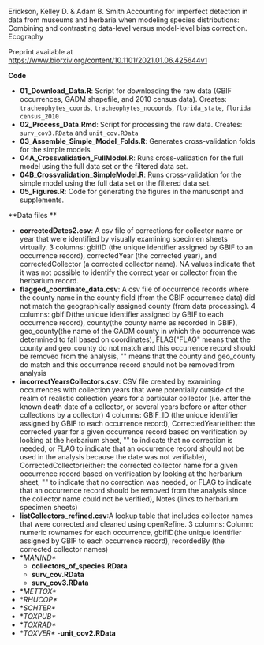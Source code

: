 Erickson, Kelley D. & Adam B. Smith Accounting for imperfect detection in data from museums and herbaria when modeling species distributions: Combining and contrasting data-level versus model-level bias correction. Ecography 

Preprint available at https://www.biorxiv.org/content/10.1101/2021.01.06.425644v1 


**Code**

- **01_Download_Data.R**: Script for downloading the raw data (GBIF occurrences, GADM shapefile, and 2010 census data). Creates: `tracheophytes_coords`, `tracheophytes_nocoords`, `florida_state`, `florida` `census_2010`  
- **02_Process_Data.Rmd**: Script for processing the raw data. Creates: `surv_cov3.RData` and `unit_cov.RData`
- **03_Assemble_Simple_Model_Folds.R**: Generates cross-validation folds for the simple models
- **04A_Crossvalidation_FullModel.R**: Runs cross-validation for the full model using the full data set or the filtered data set. 
- **04B_Crossvalidation_SimpleModel.R**: Runs cross-validation for the simple model using the full data set or the filtered data set. 
- **05_Figures.R**: Code for generating the figures in the manuscript and supplements. 


**Data files **
- **correctedDates2.csv**: A csv file of corrections for collector name or year that were identified by visually examining specimen sheets virtually. 3 columns: gbifID (the unique identifier assigned by GBIF to an occurrence record), correctedYear (the corrected year), and correctedCollector (a corrected collector name). NA values indicate that it was not possible to identify the correct year or collector from the herbarium record. 
- **flagged_coordinate_data.csv**: A csv file of occurrence records where the county name in the county field (from the GBIF occurrence data) did not match the geographically assigned county (from data processing). 4 columns: gbifID(the unique identifier assigned by GBIF to each occurrence record), county(the county name as recorded in GBIF), geo_county(the name of the GADM county in which the occurrence was determined to fall based on coordinates), FLAG("FLAG" means that the county and geo_county do not match and this occurrence record should be removed from the analysis, "" means that the county and geo_county do match and this occurrence record should not be removed from analysis
- **incorrectYearsCollectors.csv**: CSV file created by examining occurrences with collection years that were potentially outside of the realm of realistic collection years for a particular collector (i.e. after the known death date of a collector, or several years before or after other collections by a collector) 4 columns: GBIF_ID (the unique identifier assigned by GBIF to each occurrence record), CorrectedYear(either: the corrected year for a given occurrence record based on verification by looking at the herbarium sheet, "" to indicate that no correction is needed, or FLAG to indicate that an occurrence record should not be used in the analysis because the date was not verifiable), CorrectedCollector(either: the corrected collector name for a given occurrence record based on verification by looking at the herbarium sheet, "" to indicate that no correction was needed, or FLAG to indicate that an occurrence record should be removed from the analysis since the collector name could not be verified), Notes (links to herbarium specimen sheets)
- **listCollectors_refined.csv**:A lookup table that includes collector names that were corrected and cleaned using openRefine. 3 columns: Column: numeric rownames for each occurrence, gbifID(the unique identifier assigned by GBIF to each occurrence record), recordedBy (the corrected collector names)
- **MANIND\**
  + **collectors_of_species.RData**
  + **surv_cov.RData**
  + **surv_cov3.RData**
- **METTOX\**
- **RHUCOP\**
- **SCHTER\**
- **TOXPUB\**
- **TOXRAD\**
- **TOXVER\**
-**unit_cov2.RData**